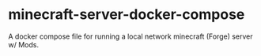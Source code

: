 # minecraft-server-docker-compose
A docker compose file for running a local network minecraft (Forge) server w/ Mods.
